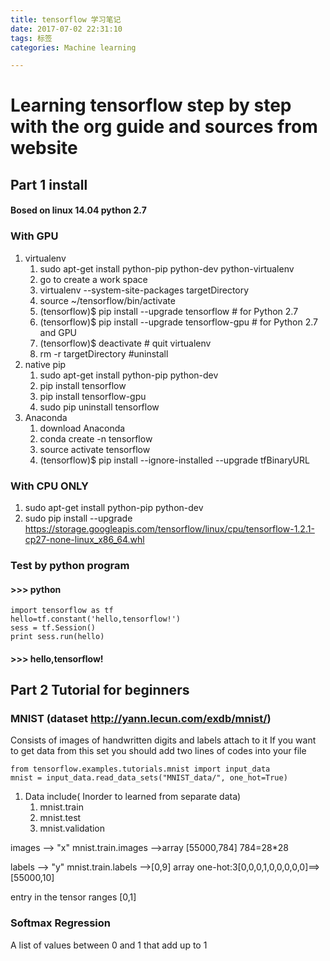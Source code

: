 ```yaml
---
title: tensorflow 学习笔记
date: 2017-07-02 22:31:10
tags: 标签
categories: Machine learning

---
```


# Learning tensorflow step by step with the org guide and sources from website

<!--more-->
## Part 1 install

#### Bosed on linux 14.04 python 2.7
### With GPU
1. virtualenv
    1. sudo apt-get install python-pip python-dev python-virtualenv
    2. go to create a work space
    3. virtualenv --system-site-packages targetDirectory
    4. source ~/tensorflow/bin/activate
    5. (tensorflow)$ pip install --upgrade tensorflow      # for Python 2.7
    6. (tensorflow)$ pip install --upgrade tensorflow-gpu  # for Python 2.7 and GPU
    7. (tensorflow)$ deactivate  # quit virtualenv
    8. rm -r targetDirectory #uninstall 
2. native pip
    1. sudo apt-get install python-pip python-dev
    2. pip install tensorflow 
    3. pip install tensorflow-gpu
    4. sudo pip uninstall tensorflow
3. Anaconda
    1. download Anaconda
    2. conda create -n tensorflow
    3. source activate tensorflow
    4. (tensorflow)$ pip install --ignore-installed --upgrade tfBinaryURL

### With CPU ONLY
1.  sudo apt-get install python-pip python-dev
2. sudo pip install --upgrade https://storage.googleapis.com/tensorflow/linux/cpu/tensorflow-1.2.1-cp27-none-linux_x86_64.whl

### Test by python program
#### >>> python

```
import tensorflow as tf
hello=tf.constant('hello,tensorflow!')
sess = tf.Session()
print sess.run(hello)
```
#### >>> hello,tensorflow!

## Part 2 Tutorial for beginners

### MNIST (dataset http://yann.lecun.com/exdb/mnist/)
Consists of images of handwritten digits and labels attach to it
If you want to get data from this set 
you should add two lines of codes into your file

```
from tensorflow.examples.tutorials.mnist import input_data
mnist = input_data.read_data_sets("MNIST_data/", one_hot=True)
```
1. Data include( Inorder to learned from separate data)
    1. mnist.train
    2. mnist.test
    3. mnist.validation

images --> "x" mnist.train.images -->array [55000,784] 784=28*28

labels --> "y" mnist.train.labels -->[0,9] array 
one-hot:3[0,0,0,1,0,0,0,0,0]==> [55000,10]

entry in the tensor ranges [0,1]

### Softmax Regression
A list of values between 0 and 1 that add up to 1